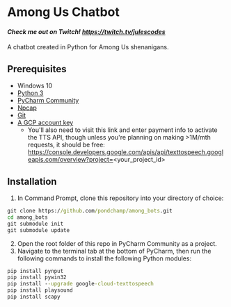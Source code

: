 # Among Us Chatbot

#### _Check me out on Twitch! https://twitch.tv/julescodes_

A chatbot created in Python for Among Us shenanigans.

## Prerequisites
* Windows 10
* [Python 3](https://www.python.org/downloads/)
* [PyCharm Community](https://www.jetbrains.com/pycharm/download/)
* [Npcap](https://nmap.org/npcap/)
* [Git](https://git-scm.com/download/win)
* [A GCP account key](https://cloud.google.com/text-to-speech/docs/libraries)
    * You'll also need to visit this link and enter payment info to
      activate the TTS API, though unless you're planning on making
      \>1M/mth requests, it should be free:
      https://console.developers.google.com/apis/api/texttospeech.googleapis.com/overview?project=<your_project_id>

## Installation

1. In Command Prompt, clone this repository into your directory of choice:
```cmd
git clone https://github.com/pondchamp/among_bots.git
cd among_bots
git submodule init
git submodule update
```

2. Open the root folder of this repo in PyCharm Community as a project.
3. Navigate to the terminal tab at the bottom of PyCharm, then run the
   following commands to install the following Python modules:
```cmd
pip install pynput
pip install pywin32
pip install --upgrade google-cloud-texttospeech
pip install playsound
pip install scapy
```
